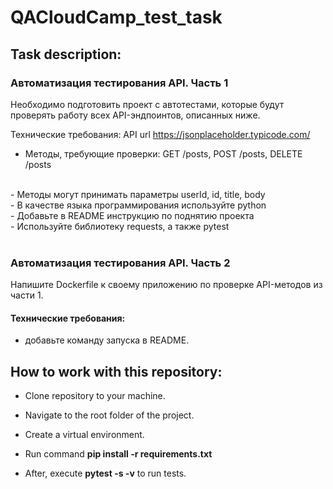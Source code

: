 # QACloudCamp_test_task
## Task description:

### Автоматизация тестирования API. Часть 1
Необходимо подготовить проект с автотестами, которые будут проверять работу всех API-эндпоинтов, описанных ниже.

Технические требования:
API url https://jsonplaceholder.typicode.com/

- Методы, требующие проверки: GET /posts, POST /posts, DELETE /posts
<br>
- Методы могут принимать параметры userId, id, title, body
<br>
- В качестве языка программирования используйте python
<br>
- Добавьте в README инструкцию по поднятию проекта
<br>
- Используйте библиотеку requests, а также pytest

<br>
<br>

### Автоматизация тестирования API. Часть 2

Напишите Dockerfile к своему приложению по проверке API-методов из части 1.

#### Технические требования:
- добавьте команду запуска в README.

## How to work with this repository:

- Clone repository to your machine.

- Navigate to the root folder of the project.
- Create a virtual environment.
- Run command **pip install -r requirements.txt**
- After, execute **pytest -s -v** to run tests.